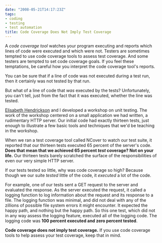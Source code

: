 ```yaml
---
date: "2008-05-21T14:17:23Z"
tags:
- coding
- testing
- test automation
title: Code Coverage Does Not Imply Test Coverage
---
```


<p>A <em>code coverage tool</em> watches your program executing and reports which lines of code were executed and which were not.  Testers are sometimes tempted to use code coverage tools to assess test coverage.  And some testers are tempted to set code coverage goals.  If you feel these temptations, be careful how you interpret the code coverage tool's reports.</p>  <p>You can be sure that if a line of code was not executed during a test run, then it certainly was not tested by that run.</p>  <p>But what of a line of code that <em>was</em> executed by the tests?  Unfortunately, you can't tell, just from the fact that it was executed, whether the line was tested.</p>  <p><a title="Agile Testing consultant and trainer Elisabeth Hendrickson" href="http://www.testobsessed.com">Elisabeth Hendrickson</a> and I developed a workshop on unit testing.  The work of the workshop centered on a small application we had written, a rudimentary HTTP server.  Our initial code had exactly thirteen tests, just enough to illustrate a few basic tools and techniques that we'd be teaching in the workshop.</p>  <p>When we ran a test coverage tool called NCover to watch our test suite, it reported that our thirteen tests executed 65 percent of the server's code.  <strong>Does that mean that we achieved 65 percent <em>test</em> coverage?  Not on your life.</strong>  Our thirteen tests barely scratched the surface of the responsibilities of even our very simple HTTP server.</p>  <p>If our tests tested so little, why was code coverage so high?  Because though we our suite <em>tested</em> little of the code, it <em>executed</em> a lot of the code.</p>  <p>For example, one of our tests sent a GET request to the server and evaluated the response.  As the server executed the request, it called a logging function to log information about the request and its response to a file.  The logging function was minimal, and did not deal with any of the zillions of possible file system errors it might encounter.  It expected the happy path, and nothing but the happy path.  So this one test, which did not in any way assess the logging feature, executed all of the logging code.  The logging code was <strong>100 percent executed and zero percent tested</strong>.</p>  <p><strong>Code coverage does not imply test coverage.</strong>  If you use code coverage tools to help assess your test coverage, keep that in mind.</p>
